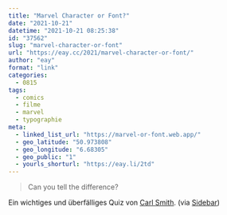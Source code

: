 ```yaml
---
title: "Marvel Character or Font?"
date: "2021-10-21"
datetime: "2021-10-21 08:25:38"
id: "37562"
slug: "marvel-character-or-font"
url: "https://eay.cc/2021/marvel-character-or-font/"
author: "eay"
format: "link"
categories:
  - 0815
tags:
  - comics
  - filme
  - marvel
  - typographie
meta:
  - linked_list_url: "https://marvel-or-font.web.app/"
  - geo_latitude: "50.973808"
  - geo_longitude: "6.68305"
  - geo_public: "1"
  - yourls_shorturl: "https://eay.li/2td"
---
```


> Can you tell the difference?

Ein wichtiges und überfälliges Quiz von [Carl Smith](https://github.com/CarlosNZ). (via [Sidebar](https://sidebar.io/domain/marvel-or-font.web.app))
